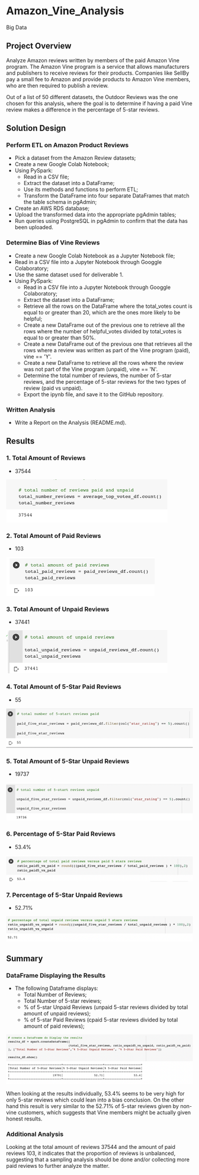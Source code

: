 # Amazon_Vine_Analysis
Big Data


## **Project Overview**


Analyze Amazon reviews written by members of the paid Amazon Vine program. The Amazon Vine program is a service that allows manufacturers and publishers to receive reviews for their products. Companies like SellBy pay a small fee to Amazon and provide products to Amazon Vine members, who are then required to publish a review.

Out of a list of 50 different datasets, the Outdoor Reviews was the one chosen for this analysis, where the goal is to determine if having a paid Vine review makes a difference in the percentage of 5-star reviews.



## **Solution Design**

### **Perform ETL on Amazon Product Reviews**

- Pick a dataset from the Amazon Review datasets;
- Create a new Google Colab Notebook;
- Using PySpark:
    - Read in a CSV file;
    - Extract the dataset into a DataFrame;
    - Use its methods and functions to perform ETL;
    - Transform the DataFrame into four separate DataFrames that match the table schema in pgAdmin;
- Create an AWS RDS database;
- Upload the transformed data into the appropriate pgAdmin tables; 
- Run queries using PostgreSQL in pgAdmin to confirm that the data has been uploaded.

### **Determine Bias of Vine Reviews**

- Create a new Google Colab Notebook as a Jupyter Notebook file;
- Read in a CSV file into a Jupyter Notebook through Googgle Colaboratory;
- Use the same dataset used for deliverable 1.
- Using PySpark:
    - Read in a CSV file into a Jupyter Notebook through Googgle Colaboratory;
    - Extract the dataset into a DataFrame;
    - Retrieve all the rows on the DataFrame where the total_votes count is equal to or greater than 20, which are the ones more likely to be helpful;
    - Create a new DataFrame out of the previous one to retrieve all the rows where the number of helpful_votes divided by total_votes is equal to or greater than 50%.
    - Create a new DataFrame out of the previous one that retrieves all the rows where a review was written as part of the Vine program (paid), vine == 'Y'.
    - Create a new DataFrame to retrieve all the rows where the review was not part of the Vine program (unpaid), vine == 'N'.
    - Determine the total number of reviews, the number of 5-star reviews, and the percentage of 5-star reviews for the two types of review (paid vs unpaid).
    - Export the ipynb file, and save it to the GitHub repository.

### **Written Analysis**

- Write a Report on the Analysis (README.md).


## **Results**

### **1. Total Amount of Reviews**

- 37544

![total_reviews](./resources/total_reviews.png)


### **2. Total Amount of Paid Reviews**

- 103

![total_paid_reviews](./resources/total_paid_reviews.png)


### **3. Total Amount of Unpaid Reviews**

- 37441

![total_unpaid_reviews](./resources/total_unpaid_reviews.png)


### **4. Total Amount of 5-Star Paid Reviews**

- 55

![paid_five_stars_reviews](./resources/paid_five_stars_reviews.png)

### **5. Total Amount of 5-Star Unpaid Reviews**

- 19737

![unpaid_five_stars_reviews](./resources/unpaid_five_star_reviews.png)

### **6. Percentage of 5-Star Paid Reviews**

- 53.4%

![percentage_five_stars_paid](./resources/percentage_five_stars_paid.png)

### **7. Percentage of 5-Star Unpaid Reviews**

- 52.71%

![percentage_five_stars_unpaid](./resources/percentage_five_stars_unpaid.png)


## **Summary**

### **DataFrame Displaying the Results**

- The following Dataframe displays:
    - Total Number of Reviews;
    - Total Number of 5-star reviews;
    - % of 5-star Unpaid Reviews (unpaid 5-star reviews divided by total amount of unpaid reviews);
    - % of 5-star Paid Reviews (cpaid 5-star reviews divided by total amount of paid reviews);



![results_df](./resources/results_df.png)


When looking at the results individually, 53.4% seems to be very high for only 5-star reviews which could lean into a bias conclusion. On the other hand this result is very similar to the 52.71% of 5-star reviews given by non-vine customers, which suggests that Vine members might be actually given honest results.


### **Additional Analysis**

Looking at the total amount of reviews 37544 and the amount of paid reviews 103, it indicates that the proportion of reviews is unbalanced, suggesting that a sampling analysis should be done and/or collecting more paid reviews to further analyze the matter.
